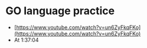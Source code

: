 # GO language practice
- [https://www.youtube.com/watch?v=un6ZyFkqFKo](https://www.youtube.com/watch?v=un6ZyFkqFKo)
- At 1:37:04

